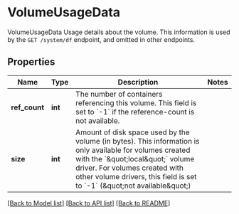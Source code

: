# VolumeUsageData

VolumeUsageData Usage details about the volume. This information is used by the `GET /system/df` endpoint, and omitted in other endpoints.

## Properties
Name | Type | Description | Notes
------------ | ------------- | ------------- | -------------
**ref_count** | **int** | The number of containers referencing this volume. This field is set to &#x60;-1&#x60; if the reference-count is not available. | 
**size** | **int** | Amount of disk space used by the volume (in bytes). This information is only available for volumes created with the &#x60;\&quot;local\&quot;&#x60; volume driver. For volumes created with other volume drivers, this field is set to &#x60;-1&#x60; (\&quot;not available\&quot;) | 

[[Back to Model list]](../README.md#documentation-for-models) [[Back to API list]](../README.md#documentation-for-api-endpoints) [[Back to README]](../README.md)


